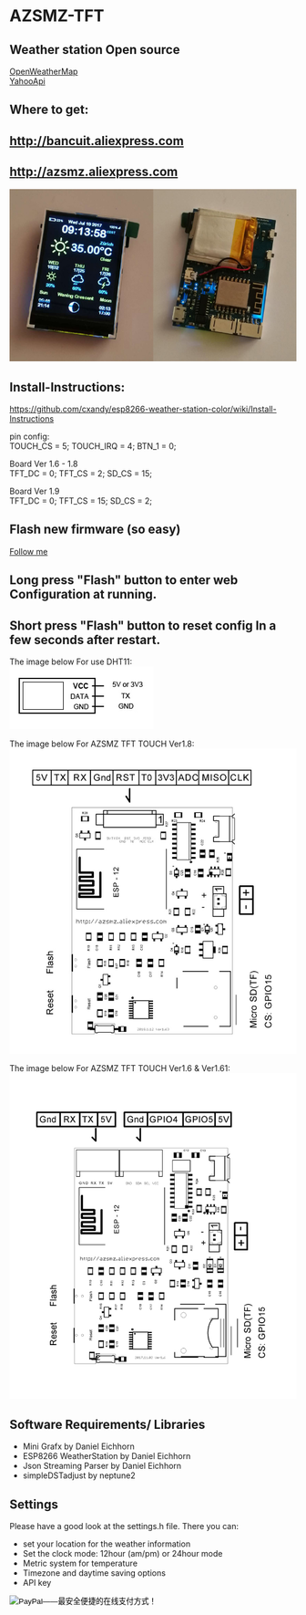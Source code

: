 # AZSMZ-TFT
## Weather station Open source 
[OpenWeatherMap](weatherstation/OpenWeatherMap)     
[YahooApi](weatherstation/YahooApi)  

## Where to get:
## http://bancuit.aliexpress.com 
## http://azsmz.aliexpress.com  

![AZSMZ TFT](resources/AZSMZ-11.jpg)

## Install-Instructions:  ##
https://github.com/cxandy/esp8266-weather-station-color/wiki/Install-Instructions    

pin config:    
TOUCH_CS = 5;
TOUCH_IRQ = 4;
BTN_1 = 0;
 
Board Ver 1.6 - 1.8    
  TFT_DC = 0;
  TFT_CS = 2;
  SD_CS = 15;
 
Board Ver 1.9    
  TFT_DC = 0;
  TFT_CS = 15;
  SD_CS = 2;

## Flash new firmware (so easy) ##
[Follow me](resources/Flash.md)

## Long press "Flash" button to enter web Configuration at running.  ##
## Short press "Flash" button to reset config In a few seconds after restart. ##

The image below For use DHT11:      
![AZSMZ TFT TOUCH](resources/DHT11-WIRE.jpg)

The image below For AZSMZ TFT TOUCH Ver1.8:
![AZSMZ TFT TOUCH](resources/AZSMZ-TFT-TOUCH-1.8-WIRE.jpg)

The image below For AZSMZ TFT TOUCH Ver1.6 & Ver1.61:
![AZSMZ TFT TOUCH](resources/AZSMZ-TFT-TOUCH-WIRE.jpg)

## Software Requirements/ Libraries
 * Mini Grafx by Daniel Eichhorn
 * ESP8266 WeatherStation by Daniel Eichhorn
 * Json Streaming Parser by Daniel Eichhorn
 * simpleDSTadjust by neptune2

## Settings
Please have a good look at the settings.h file. There you can:
 * set your location for the weather information
 * Set the clock mode: 12hour (am/pm) or 24hour mode
 * Metric system for temperature
 * Timezone and daytime saving options
 * API key

<form action="https://www.paypal.com/cgi-bin/webscr" method="post" target="_top">
<input type="hidden" name="cmd" value="_s-xclick">
<input type="hidden" name="hosted_button_id" value="MBDDEWLSL6KYL">
<input type="image" src="https://www.paypalobjects.com/zh_XC/C2/i/btn/btn_buynowCC_LG.gif" border="0" name="submit" alt="PayPal——最安全便捷的在线支付方式！">
<img alt="" border="0" src="https://www.paypalobjects.com/zh_XC/i/scr/pixel.gif" width="1" height="1">
</form>



